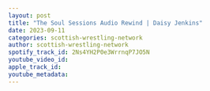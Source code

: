 ```yaml
---
layout: post
title: "The Soul Sessions Audio Rewind | Daisy Jenkins"
date: 2023-09-11
categories: scottish-wrestling-network
author: scottish-wrestling-network
spotify_track_id: 2Ns4YH2P0e3WrrnqP7JO5N
youtube_video_id: 
apple_track_id: 
youtube_metadata: 
---
```

